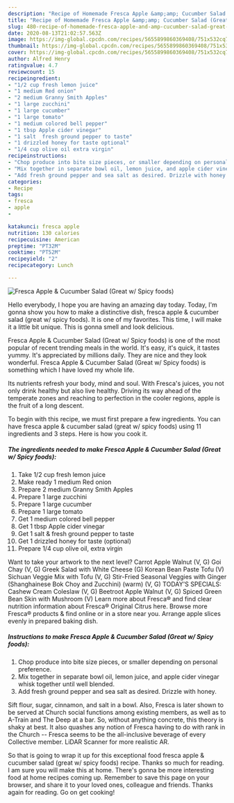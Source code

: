 ```yaml
---
description: "Recipe of Homemade Fresca Apple &amp;amp; Cucumber Salad (Great w/ Spicy foods)"
title: "Recipe of Homemade Fresca Apple &amp;amp; Cucumber Salad (Great w/ Spicy foods)"
slug: 480-recipe-of-homemade-fresca-apple-and-amp-cucumber-salad-great-w-spicy-foods
date: 2020-08-13T21:02:57.563Z
image: https://img-global.cpcdn.com/recipes/5655899860369408/751x532cq70/fresca-apple-cucumber-salad-great-w-spicy-foods-recipe-main-photo.jpg
thumbnail: https://img-global.cpcdn.com/recipes/5655899860369408/751x532cq70/fresca-apple-cucumber-salad-great-w-spicy-foods-recipe-main-photo.jpg
cover: https://img-global.cpcdn.com/recipes/5655899860369408/751x532cq70/fresca-apple-cucumber-salad-great-w-spicy-foods-recipe-main-photo.jpg
author: Alfred Henry
ratingvalue: 4.7
reviewcount: 15
recipeingredient:
- "1/2 cup fresh lemon juice"
- "1 medium Red onion"
- "2 medium Granny Smith Apples"
- "1 large zucchini"
- "1 large cucumber"
- "1 large tomato"
- "1 medium colored bell pepper"
- "1 tbsp Apple cider vinegar"
- "1 salt  fresh ground pepper to taste"
- "1 drizzled honey for taste optional"
- "1/4 cup olive oil extra virgin"
recipeinstructions:
- "Chop produce into bite size pieces, or smaller depending on personal preference."
- "Mix together in separate bowl oil, lemon juice, and apple cider vinegar whisk together until well blended."
- "Add fresh ground pepper and sea salt as desired. Drizzle with honey."
categories:
- Recipe
tags:
- fresca
- apple
- 

katakunci: fresca apple  
nutrition: 130 calories
recipecuisine: American
preptime: "PT32M"
cooktime: "PT52M"
recipeyield: "2"
recipecategory: Lunch

---
```



![Fresca Apple &amp; Cucumber Salad (Great w/ Spicy foods)](https://img-global.cpcdn.com/recipes/5655899860369408/751x532cq70/fresca-apple-cucumber-salad-great-w-spicy-foods-recipe-main-photo.jpg)

Hello everybody, I hope you are having an amazing day today. Today, I'm gonna show you how to make a distinctive dish, fresca apple &amp; cucumber salad (great w/ spicy foods). It is one of my favorites. This time, I will make it a little bit unique. This is gonna smell and look delicious.

Fresca Apple &amp; Cucumber Salad (Great w/ Spicy foods) is one of the most popular of recent trending meals in the world. It's easy, it's quick, it tastes yummy. It's appreciated by millions daily. They are nice and they look wonderful. Fresca Apple &amp; Cucumber Salad (Great w/ Spicy foods) is something which I have loved my whole life.

Its nutrients refresh your body, mind and soul. With Fresca&#39;s juices, you not only drink healthy but also live healthy. Driving its way ahead of the temperate zones and reaching to perfection in the cooler regions, apple is the fruit of a long descent.


To begin with this recipe, we must first prepare a few ingredients. You can have fresca apple &amp; cucumber salad (great w/ spicy foods) using 11 ingredients and 3 steps. Here is how you cook it.

<!--inarticleads1-->

##### The ingredients needed to make Fresca Apple &amp; Cucumber Salad (Great w/ Spicy foods):

1. Take 1/2 cup fresh lemon juice
1. Make ready 1 medium Red onion
1. Prepare 2 medium Granny Smith Apples
1. Prepare 1 large zucchini
1. Prepare 1 large cucumber
1. Prepare 1 large tomato
1. Get 1 medium colored bell pepper
1. Get 1 tbsp Apple cider vinegar
1. Get 1 salt &amp; fresh ground pepper to taste
1. Get 1 drizzled honey for taste (optional)
1. Prepare 1/4 cup olive oil, extra virgin


Want to take your artwork to the next level? Carrot Apple Walnut (V, G) Goi Chay (V, G) Greek Salad with White Cheese (G) Korean Bean Paste Tofu (V) Sichuan Veggie Mix with Tofu (V, G) Stir-Fried Seasonal Veggies with Ginger (Shanghainese Bok Choy and Zucchini) (warm) (V, G) TODAY&#39;S SPECIALS: Cashew Cream Coleslaw (V, G) Beetroot Apple Walnut (V, G) Spiced Green Bean Skin with Mushroom (V) Learn more about Fresca® and find clear nutrition information about Fresca® Original Citrus here. Browse more Fresca® products &amp; find online or in a store near you. Arrange apple slices evenly in prepared baking dish. 

<!--inarticleads2-->

##### Instructions to make Fresca Apple &amp; Cucumber Salad (Great w/ Spicy foods):

1. Chop produce into bite size pieces, or smaller depending on personal preference.
1. Mix together in separate bowl oil, lemon juice, and apple cider vinegar whisk together until well blended.
1. Add fresh ground pepper and sea salt as desired. Drizzle with honey.


Sift flour, sugar, cinnamon, and salt in a bowl. Also, Fresca is later shown to be served at Church social functions among existing members, as well as to A-Train and The Deep at a bar. So, without anything concrete, this theory is shaky at best. It also quashes any notion of Fresca having to do with rank in the Church -- Fresca seems to be the all-inclusive beverage of every Collective member. LiDAR Scanner for more realistic AR. 

So that is going to wrap it up for this exceptional food fresca apple &amp; cucumber salad (great w/ spicy foods) recipe. Thanks so much for reading. I am sure you will make this at home. There's gonna be more interesting food at home recipes coming up. Remember to save this page on your browser, and share it to your loved ones, colleague and friends. Thanks again for reading. Go on get cooking!
